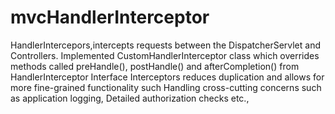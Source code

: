 # mvcHandlerInterceptor
HandlerIntercepors,intercepts requests between the DispatcherServlet and Controllers.
Implemented CustomHandlerInterceptor class which overrides methods called preHandle(), postHandle() and afterCompletion() from HandlerInterceptor Interface
Interceptors reduces duplication and allows for more fine-grained functionality such Handling cross-cutting concerns such as application logging, Detailed authorization checks etc.,

